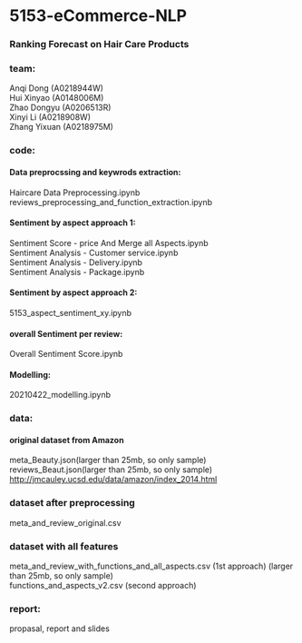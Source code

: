 # 5153-eCommerce-NLP

### Ranking Forecast on Hair Care Products

### team: 

Anqi Dong (A0218944W)  
Hui Xinyao (A0148006M)   
Zhao Dongyu (A0206513R)  
Xinyi Li (A0218908W)  
Zhang Yixuan (A0218975M)  

### code:

#### Data preprocssing and keywrods extraction:  

Haircare Data Preprocessing.ipynb  
reviews_preprocessing_and_function_extraction.ipynb  


#### Sentiment by aspect approach 1:

Sentiment Score - price And Merge all Aspects.ipynb  
Sentiment Analysis - Customer service.ipynb  
Sentiment Analysis - Delivery.ipynb  
Sentiment Analysis - Package.ipynb  


#### Sentiment by aspect approach 2:  

5153_aspect_sentiment_xy.ipynb  

#### overall Sentiment per review:  

Overall Sentiment Score.ipynb

#### Modelling:  
  
20210422_modelling.ipynb  


### data:

#### original dataset from Amazon

meta_Beauty.json(larger than 25mb, so only sample)  
reviews_Beaut.json(larger than 25mb, so only sample)    
http://jmcauley.ucsd.edu/data/amazon/index_2014.html

### dataset after preprocessing

meta_and_review_original.csv  

### dataset with all features
meta_and_review_with_functions_and_all_aspects.csv (1st approach) (larger than 25mb, so only sample)    
functions_and_aspects_v2.csv (second approach)  

 
### report:

propasal, report and slides


